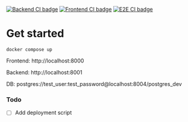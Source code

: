 [![Backend CI badge](https://github.com/wolfgang000/micro_feeder/actions/workflows/backend-ci.yml/badge.svg?branch=main)](https://github.com/wolfgang000/micro_feeder/actions/workflows/backend-ci.yml?query=branch%3Amain)
[![Frontend CI badge](https://github.com/wolfgang000/micro_feeder/actions/workflows/frontend-ci.yml/badge.svg?branch=main)](https://github.com/wolfgang000/micro_feeder/actions/workflows/frontend-ci.yml?query=branch%3Amain)
[![E2E CI badge](https://github.com/wolfgang000/micro_feeder/actions/workflows/e2e-ci.yml/badge.svg?branch=main)](https://github.com/wolfgang000/micro_feeder/actions/workflows/e2e-ci.yml?query=branch%3Amain)

# Get started

```
docker compose up
```

Frontend: http://localhost:8000

Backend: http://localhost:8001

DB: postgres://test_user:test_password@localhost:8004/postgres_dev

### Todo

- [ ] Add deployment script
